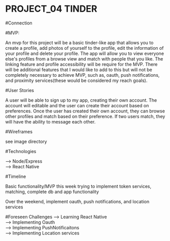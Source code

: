 # PROJECT_04 TINDER


#Connection

#MVP:

An mvp for this project will be a basic tinder-like app that allows you to create a profile, add photos of yourself to the profile, edit the information of your profile and delete your profile.  The app will allow you to view everyone else's profiles from a browse view and match with people that you like.  The linking feature and profile accessibility will be require for the MVP. There will be additional features that I would like to add to this but will not be completely necessary to achieve MVP, such as, oauth, push notifications, and proximity services(these would be considered my reach goals).


#User Stories

A user will be able to sign up to my app, creating their own account.  The account will editable and the user can create their account based on preferences.  Once the user has created their own account, they can browse other profiles and match based on their preference.  If two users match, they will have the ability to message each other.  

#Wireframes

see image directory


#Technologies

--> Node/Express  
--> React Native  

#Timeline

Basic functionality/MVP this week trying to implement token services, matching, complete db and app functionality  

Over the weekend, implement oauth, push notifications, and location services

#Foreseen Challenges
--> Learning React Native  
--> Implementing Oauth  
--> Implementing PushNotificaitons  
--> Implementing Location services
